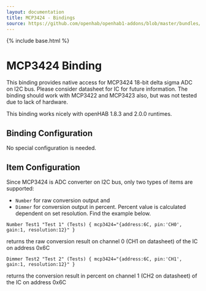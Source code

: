 ```yaml
---
layout: documentation
title: MCP3424 - Bindings
source: https://github.com/openhab/openhab1-addons/blob/master/bundles/binding/org.openhab.binding.mcp3424/README.md
---
```


<!-- Attention authors: Do not edit directly. Please add your changes to the appropriate source repository -->

{% include base.html %}

# MCP3424 Binding

This binding provides native access for MCP3424 18-bit delta sigma ADC on I2C bus. Please consider datasheet for IC for future information. The binding should work with MCP3422 and MCP3423 also, but was not tested due to lack of hardware.

This binding works nicely with openHAB 1.8.3 and 2.0.0 runtimes.

## Binding Configuration

No special configuration is needed.

## Item Configuration

Since MCP3424 is ADC converter on I2C bus, only two types of items are supported:

* `Number` for raw conversion output and 
* `Dimmer` for conversion output in percent. Percent value is calculated dependent on set resolution. Find the example below.

```
Number Test1 "Test 1" (Tests) { mcp3424="{address:6C, pin:'CH0', gain:1, resolution:12}" }
```

returns the raw conversion result on channel 0 (CH1 on datasheet) of the IC on address 0x6C

```
Dimmer Test2 "Test 2" (Tests) { mcp3424="{address:6C, pin:'CH1', gain:1, resolution:12}" }
```

returns the conversion result in percent on channel 1 (CH2 on datasheet) of the IC on address 0x6C
